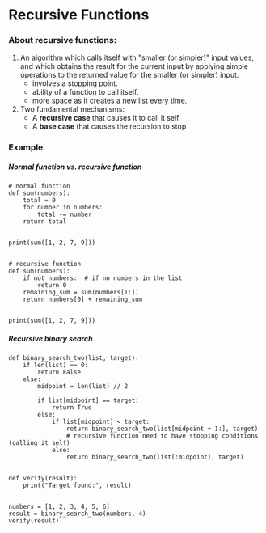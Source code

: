 # Recursive Functions
### About recursive functions:
1. An algorithm which calls itself with "smaller (or simpler)" input values, and which obtains the result for the current input by applying simple operations to the returned value for the smaller (or simpler) input.
   - involves a stopping point.
   - ability of a function to call itself.
   - more space as it creates a new list every time.
3. Two fundamental mechanisms:
   - A **recursive case** that causes it to call it self
   - A **base case** that causes the recursion to stop

### Example
##### Normal function vs. recursive function
```Shell
# normal function
def sum(numbers):
    total = 0
    for number in numbers:
        total += number
    return total


print(sum([1, 2, 7, 9]))


# recursive function
def sum(numbers):
    if not numbers:  # if no numbers in the list
        return 0
    remaining_sum = sum(numbers[1:])
    return numbers[0] + remaining_sum


print(sum([1, 2, 7, 9]))
```
##### Recursive binary search
```Shell
def binary_search_two(list, target):
    if len(list) == 0:
        return False
    else:
        midpoint = len(list) // 2

        if list[midpoint] == target:
            return True
        else:
            if list[midpoint] < target:
                return binary_search_two(list[midpoint + 1:], target)
                # recursive function need to have stopping conditions (calling it self)
            else:
                return binary_search_two(list[:midpoint], target)


def verify(result):
    print("Target found:", result)


numbers = [1, 2, 3, 4, 5, 6]
result = binary_search_two(numbers, 4)
verify(result)
```
